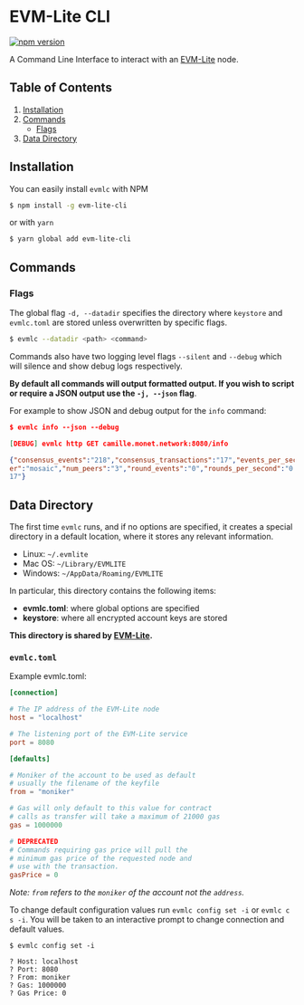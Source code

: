 # EVM-Lite CLI

[![npm version](https://badge.fury.io/js/evm-lite-cli.svg)](https://badge.fury.io/js/evm-lite-cli)

A Command Line Interface to interact with an [EVM-Lite](https://github.com/mosaicnetworks/evm-lite#readme) node.

## Table of Contents

1. [Installation](#installation)
2. [Commands](#commands)
    - [Flags](#flags)
3. [Data Directory](#data-directory)

## Installation

You can easily install `evmlc` with NPM

```bash
$ npm install -g evm-lite-cli
```

or with `yarn`

```bash
$ yarn global add evm-lite-cli
```

## Commands

### Flags

The global flag `-d, --datadir` specifies the directory where `keystore` and `evmlc.toml` are stored unless overwritten by specific flags.

```bash
$ evmlc --datadir <path> <command>
```

Commands also have two logging level flags `--silent` and `--debug` which will silence and show debug logs respectively.

**By default all commands will output formatted output. If you wish to script or require a JSON output use the `-j, --json` flag**.

For example to show JSON and debug output for the `info` command:

```json
$ evmlc info --json --debug

[DEBUG] evmlc http GET camille.monet.network:8080/info

{"consensus_events":"218","consensus_transactions":"17","events_per_second":"0.00","id":"3048798009","last_block_index":"18","last_consensus_round":"83","last_peer_change":"82","min_gas_price":"10","monik
er":"mosaic","num_peers":"3","round_events":"0","rounds_per_second":"0.00","state":"Babbling","sync_rate":"1.00","time":"1573554669678999304","transaction_pool":"0","type":"babble","undetermined_events":"
17"}
```

## Data Directory

The first time `evmlc` runs, and if no options are specified, it creates a
special directory in a default location, where it
stores any relevant information.

-   Linux: `~/.evmlite`
-   Mac OS: `~/Library/EVMLITE`
-   Windows: `~/AppData/Roaming/EVMLITE`

In particular, this directory contains the following items:

-   **evmlc.toml**: where global options are specified
-   **keystore**: where all encrypted account keys are stored

**This directory is shared by [EVM-Lite](https://github.com/mosaicnetworks/evm-lite#readme).**

### `evmlc.toml`

Example evmlc.toml:

```toml
[connection]

# The IP address of the EVM-Lite node
host = "localhost"

# The listening port of the EVM-Lite service
port = 8080

[defaults]

# Moniker of the account to be used as default
# usually the filename of the keyfile
from = "moniker"

# Gas will only default to this value for contract
# calls as transfer will take a maximum of 21000 gas
gas = 1000000

# DEPRECATED
# Commands requiring gas price will pull the
# minimum gas price of the requested node and
# use with the transaction.
gasPrice = 0
```

_Note: `from` refers to the `moniker` of the account not the `address`._

To change default configuration values run `evmlc config set -i` or `evmlc c s -i`. You will be
taken to an interactive prompt to change connection and default values.

```console
$ evmlc config set -i

? Host: localhost
? Port: 8080
? From: moniker
? Gas: 1000000
? Gas Price: 0
```
